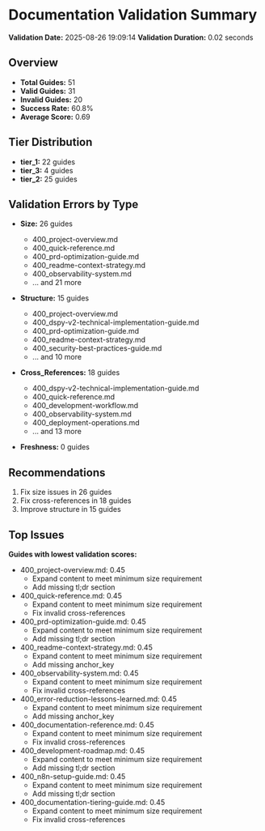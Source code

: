 # Documentation Validation Summary

**Validation Date:** 2025-08-26 19:09:14
**Validation Duration:** 0.02 seconds

## Overview

- **Total Guides:** 51
- **Valid Guides:** 31
- **Invalid Guides:** 20
- **Success Rate:** 60.8%
- **Average Score:** 0.69

## Tier Distribution

- **tier_1:** 22 guides
- **tier_3:** 4 guides
- **tier_2:** 25 guides

## Validation Errors by Type

- **Size:** 26 guides
  - 400_project-overview.md
  - 400_quick-reference.md
  - 400_prd-optimization-guide.md
  - 400_readme-context-strategy.md
  - 400_observability-system.md
  - ... and 21 more

- **Structure:** 15 guides
  - 400_project-overview.md
  - 400_dspy-v2-technical-implementation-guide.md
  - 400_prd-optimization-guide.md
  - 400_readme-context-strategy.md
  - 400_security-best-practices-guide.md
  - ... and 10 more

- **Cross_References:** 18 guides
  - 400_dspy-v2-technical-implementation-guide.md
  - 400_quick-reference.md
  - 400_development-workflow.md
  - 400_observability-system.md
  - 400_deployment-operations.md
  - ... and 13 more

- **Freshness:** 0 guides

## Recommendations

1. Fix size issues in 26 guides
2. Fix cross-references in 18 guides
3. Improve structure in 15 guides

## Top Issues

**Guides with lowest validation scores:**
- 400_project-overview.md: 0.45
  - Expand content to meet minimum size requirement
  - Add missing tl;dr section
- 400_quick-reference.md: 0.45
  - Expand content to meet minimum size requirement
  - Fix invalid cross-references
- 400_prd-optimization-guide.md: 0.45
  - Expand content to meet minimum size requirement
  - Add missing tl;dr section
- 400_readme-context-strategy.md: 0.45
  - Expand content to meet minimum size requirement
  - Add missing anchor_key
- 400_observability-system.md: 0.45
  - Expand content to meet minimum size requirement
  - Fix invalid cross-references
- 400_error-reduction-lessons-learned.md: 0.45
  - Expand content to meet minimum size requirement
  - Add missing anchor_key
- 400_documentation-reference.md: 0.45
  - Expand content to meet minimum size requirement
  - Fix invalid cross-references
- 400_development-roadmap.md: 0.45
  - Expand content to meet minimum size requirement
  - Add missing tl;dr section
- 400_n8n-setup-guide.md: 0.45
  - Expand content to meet minimum size requirement
  - Add missing tl;dr section
- 400_documentation-tiering-guide.md: 0.45
  - Expand content to meet minimum size requirement
  - Fix invalid cross-references
